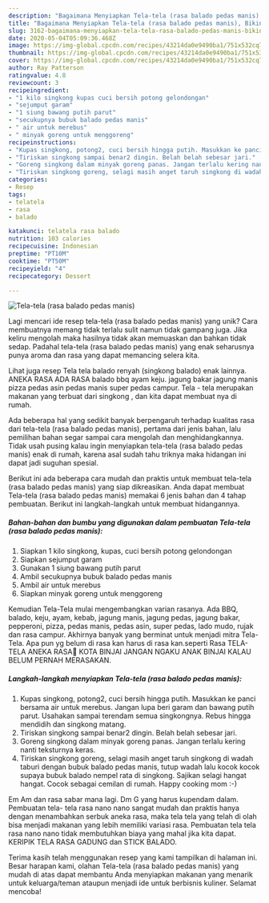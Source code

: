 ```yaml
---
description: "Bagaimana Menyiapkan Tela-tela (rasa balado pedas manis), Bikin Ngiler"
title: "Bagaimana Menyiapkan Tela-tela (rasa balado pedas manis), Bikin Ngiler"
slug: 3162-bagaimana-menyiapkan-tela-tela-rasa-balado-pedas-manis-bikin-ngiler
date: 2020-05-04T05:09:36.468Z
image: https://img-global.cpcdn.com/recipes/43214da0e9490ba1/751x532cq70/tela-tela-rasa-balado-pedas-manis-foto-resep-utama.jpg
thumbnail: https://img-global.cpcdn.com/recipes/43214da0e9490ba1/751x532cq70/tela-tela-rasa-balado-pedas-manis-foto-resep-utama.jpg
cover: https://img-global.cpcdn.com/recipes/43214da0e9490ba1/751x532cq70/tela-tela-rasa-balado-pedas-manis-foto-resep-utama.jpg
author: Ray Patterson
ratingvalue: 4.8
reviewcount: 3
recipeingredient:
- "1 kilo singkong kupas cuci bersih potong gelondongan"
- "sejumput garam"
- "1 siung bawang putih parut"
- "secukupnya bubuk balado pedas manis"
- " air untuk merebus"
- " minyak goreng untuk menggoreng"
recipeinstructions:
- "Kupas singkong, potong2, cuci bersih hingga putih. Masukkan ke panci bersama air untuk merebus. Jangan lupa beri garam dan bawang putih parut. Usahakan sampai terendam semua singkongnya. Rebus hingga mendidih dan singkong matang."
- "Tiriskan singkong sampai benar2 dingin. Belah belah sebesar jari."
- "Goreng singkong dalam minyak goreng panas. Jangan terlalu kering nanti teksturnya keras."
- "Tiriskan singkong goreng, selagi masih anget taruh singkong di wadah taburi dengan bubuk balado pedas manis, tutup wadah lalu kocok kocok supaya bubuk balado nempel rata di singkong. Sajikan selagi hangat hangat. Cocok sebagai cemilan di rumah. Happy cooking mom :-)"
categories:
- Resep
tags:
- telatela
- rasa
- balado

katakunci: telatela rasa balado 
nutrition: 103 calories
recipecuisine: Indonesian
preptime: "PT10M"
cooktime: "PT50M"
recipeyield: "4"
recipecategory: Dessert

---
```



![Tela-tela (rasa balado pedas manis)](https://img-global.cpcdn.com/recipes/43214da0e9490ba1/751x532cq70/tela-tela-rasa-balado-pedas-manis-foto-resep-utama.jpg)

Lagi mencari ide resep tela-tela (rasa balado pedas manis) yang unik? Cara membuatnya memang tidak terlalu sulit namun tidak gampang juga. Jika keliru mengolah maka hasilnya tidak akan memuaskan dan bahkan tidak sedap. Padahal tela-tela (rasa balado pedas manis) yang enak seharusnya punya aroma dan rasa yang dapat memancing selera kita.

Lihat juga resep Tela tela balado renyah (singkong balado) enak lainnya. ANEKA RASA ADA RASA balado bbq ayam keju. jagung bakar jagung manis pizza pedas asin pedas manis super pedas campur. Tela - tela merupakan makanan yang terbuat dari singkong , dan kita dapat membuat nya di rumah.

Ada beberapa hal yang sedikit banyak berpengaruh terhadap kualitas rasa dari tela-tela (rasa balado pedas manis), pertama dari jenis bahan, lalu pemilihan bahan segar sampai cara mengolah dan menghidangkannya. Tidak usah pusing kalau ingin menyiapkan tela-tela (rasa balado pedas manis) enak di rumah, karena asal sudah tahu triknya maka hidangan ini dapat jadi suguhan spesial.


Berikut ini ada beberapa cara mudah dan praktis untuk membuat tela-tela (rasa balado pedas manis) yang siap dikreasikan. Anda dapat membuat Tela-tela (rasa balado pedas manis) memakai 6 jenis bahan dan 4 tahap pembuatan. Berikut ini langkah-langkah untuk membuat hidangannya.

<!--inarticleads1-->

##### Bahan-bahan dan bumbu yang digunakan dalam pembuatan Tela-tela (rasa balado pedas manis):

1. Siapkan 1 kilo singkong, kupas, cuci bersih potong gelondongan
1. Siapkan sejumput garam
1. Gunakan 1 siung bawang putih parut
1. Ambil secukupnya bubuk balado pedas manis
1. Ambil  air untuk merebus
1. Siapkan  minyak goreng untuk menggoreng


Kemudian Tela-Tela mulai mengembangkan varian rasanya. Ada BBQ, balado, keju, ayam, kebab, jagung manis, jagung pedas, jagung bakar, pepperoni, pizza, pedas manis, pedas asin, super pedas, lado mudo, rujak dan rasa campur. Akhirnya banyak yang berminat untuk menjadi mitra Tela-Tela. Apa pun yg belum di rasa kan harus di rasa kan.seperti Rasa TELA-TELA ANEKA RASA🍟 KOTA BINJAI JANGAN NGAKU ANAK BINJAI KALAU BELUM PERNAH MERASAKAN. 

<!--inarticleads2-->

##### Langkah-langkah menyiapkan Tela-tela (rasa balado pedas manis):

1. Kupas singkong, potong2, cuci bersih hingga putih. Masukkan ke panci bersama air untuk merebus. Jangan lupa beri garam dan bawang putih parut. Usahakan sampai terendam semua singkongnya. Rebus hingga mendidih dan singkong matang.
1. Tiriskan singkong sampai benar2 dingin. Belah belah sebesar jari.
1. Goreng singkong dalam minyak goreng panas. Jangan terlalu kering nanti teksturnya keras.
1. Tiriskan singkong goreng, selagi masih anget taruh singkong di wadah taburi dengan bubuk balado pedas manis, tutup wadah lalu kocok kocok supaya bubuk balado nempel rata di singkong. Sajikan selagi hangat hangat. Cocok sebagai cemilan di rumah. Happy cooking mom :-)


Em Am dan rasa sabar mana lagi. Dm G yang harus kupendam dalam. Pembuatan tela- tela rasa nano nano sangat mudah dan praktis hanya dengan menambahkan serbuk aneka rasa, maka tela tela yang telah di olah bisa menjadi makanan yang lebih memiliki variasi rasa. Pembuatan tela tela rasa nano nano tidak membutuhkan biaya yang mahal jika kita dapat. KERIPIK TELA RASA GADUNG dan STICK BALADO. 

Terima kasih telah menggunakan resep yang kami tampilkan di halaman ini. Besar harapan kami, olahan Tela-tela (rasa balado pedas manis) yang mudah di atas dapat membantu Anda menyiapkan makanan yang menarik untuk keluarga/teman ataupun menjadi ide untuk berbisnis kuliner. Selamat mencoba!
